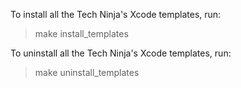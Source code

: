 To install all the Tech Ninja's Xcode templates, run:

> make install_templates

To uninstall all the Tech Ninja's Xcode templates, run:

> make uninstall_templates
